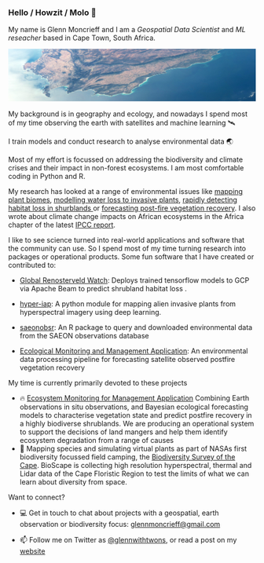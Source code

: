 ### Hello / Howzit / Molo 👋

My name is Glenn Moncrieff and I am a *Geospatial Data Scientist* and *ML reseacher* based in Cape Town, South Africa.

![Cape Town ISS](ctiss.jpeg)

My background is in geography and ecology, and nowadays I spend most of my time observing the earth with satellites and machine learning 🛰️

I train models and conduct research to analyse environmental data 🌏

Most of my effort is focussed on addressing the biodiversity and climate crises and their impact in non-forest ecosystems. I am most comfortable coding in Python and R.

My research has looked at a range of environmental	issues like [mapping plant biomes](https://onlinelibrary.wiley.com/doi/abs/10.1111/gcb.13367), [modelling water loss to invasive plants](https://onlinelibrary.wiley.com/doi/abs/10.1002/hyp.14161), [rapidly detecting habitat loss in shurblands ](https://www.mdpi.com/2072-4292/14/12/2766) or [forecasting post-fire vegetation recovery](https://www.sciencedirect.com/science/article/pii/S092427162030143X). I also wrote about climate change impacts on African ecosystems in the Africa chapter of the latest [IPCC report](https://www.ipcc.ch/report/ar6/wg2/).

I like to see science turned into real-world applications and software that the community can use. So I spend most of my time turning research into packages or operational products. Some fun software that I have created or contributed to:

- [Global Renosterveld Watch](https://github.com/mgietzmann/global_renosterveld_watch): Deploys trained tensorflow models to GCP via Apache Beam to predict shrubland habitat loss .

- [hyper-iap](https://github.com/GMoncrieff/hyper-iap): A python module for mapping alien invasive plants from hyperspectral imagery using deep learning.
  
- [saeonobsr](https://github.com/GMoncrieff/saeonobsr): An R package to query and downloaded environmental data from the SAEON observations database

- [Ecological Monitoring and Management Application](https://github.com/AdamWilsonLab/emma_envdata): An environmental data processing pipeline for forecasting satellite observed postfire vegetation recovery


My time is currently primarily devoted to these projects

- 🔥 [Ecosystem Monitoring for Management Application](www.emma.eco)
 Combining Earth observations in situ observations, and Bayesian ecological forecasting models to characterise vegetation state and predict postfire recovery in a highly biodiverse shrublands. We are producing an operational system to support the decisions of land mangers and help them identify ecosystem degradation from a range of causes
-  🌈 Mapping species and simulating virtual plants as part of NASAs first biodiversity focussed field camping, the [Biodiversity Survey of the Cape](https://bioscape.io). BioScape is collecting high resolution hyperspectral, thermal and Lidar data of the Cape Floristic Region to test the limits of what we can learn  about diversity from space.

Want to connect?

- 💻 Get in touch to chat about projects with a geospatial, earth observation or biodiversity focus: <glennmoncrieff@gmail.com>

- 📫 Follow me on Twitter as [@glennwithtwons](https://twitter.com/Glennwithtwons), or read a post on my [website](https://gmoncrieff.github.io/)

